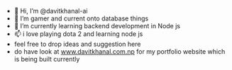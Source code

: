 - 👋 Hi, I’m @davitkhanal-ai
- 👀 I’m gamer and current onto database things
- 🌱 I’m currently learning backend development in Node js
- 📫 i love playing dota 2 and learning node js
- feel free to drop ideas and suggestion here
- do have look at www.davitkhanal.com.np for my portfolio website which is being built currently
<!---
davitkhanal-ai/davitkhanal-ai is a ✨ special ✨ repository because its `README.md` (this file) appears on your GitHub profile.
You can click the Preview link to take a look at your changes.
--->

